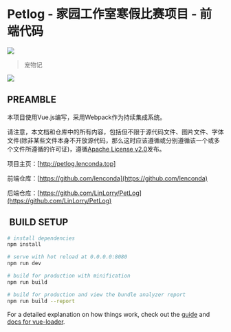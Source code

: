 # Petlog - 家园工作室寒假比赛项目 - 前端代码

![](https://camo.githubusercontent.com/99d9bd01d6c06b87fe268f1daabf2ed978b1767f/68747470733a2f2f63692e6170707665796f722e636f6d2f6170692f70726f6a656374732f7374617475732f74667735377136656563697070736c352f6272616e63682f6d61737465723f7376673d74727565)

> 宠物记

![](http://petlog.lenconda.top/static/banner.png)

## PREAMBLE

本项目使用Vue.js编写，采用Webpack作为持续集成系统。

请注意，本文档和仓库中的所有内容，包括但不限于源代码文件、图片文件、字体文件(除非某些文件本身不开放源代码，那么这时应该遵循或分别遵循该一个或多个文件所遵循的许可证)，遵循[Apache License v2.0](http://www.apache.org/licenses/LICENSE-2.0.html "Apache License v2.0")发布。

项目主页：[http://petlog.lenconda.top]

前端仓库：[https://github.com/lenconda](https://github.com/lenconda)

后端仓库：[https://github.com/LinLorry/PetLog](https://github.com/LinLorry/PetLog)

##  BUILD SETUP

``` bash
# install dependencies
npm install

# serve with hot reload at 0.0.0.0:8080
npm run dev

# build for production with minification
npm run build

# build for production and view the bundle analyzer report
npm run build --report
```

For a detailed explanation on how things work, check out the [guide](http://vuejs-templates.github.io/webpack/) and [docs for vue-loader](http://vuejs.github.io/vue-loader).

